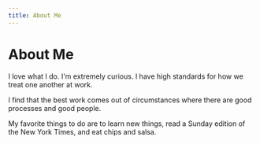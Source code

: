 ```yaml
---
title: About Me
---
```


# About Me

I love what I do. I'm extremely curious. I have high standards for how we treat one another at work. 

I find that the best work comes out of circumstances where there are good processes and good people. 

My favorite things to do are to learn new things, read a Sunday edition of the New York Times, and 
eat chips and salsa.



<br>
<br>
<br>
<br>
<br>










